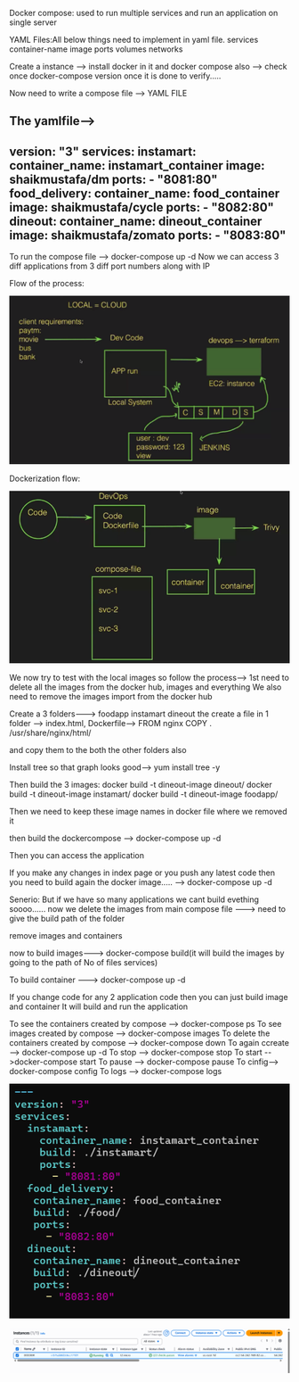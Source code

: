 Docker compose: used to run multiple services and run an application on single server

YAML Files:All below things need to implement in yaml file.
services
container-name
image
ports
volumes
networks



Create a instance --> install docker in it and docker compose also --> check once docker-compose version once it is done to verify.....

Now need to write a compose file --> YAML FILE

The yamlfile-->
---
version: "3"                                                services:
  instamart:
    container_name: instamart_container
    image: shaikmustafa/dm
    ports:
      - "8081:80"
 food_delivery:
   container_name: food_container
   image: shaikmustafa/cycle
   ports:
     - "8082:80"
 dineout:
   container_name: dineout_container
   image: shaikmustafa/zomato
   ports:
     - "8083:80"
---


To run the compose file --> docker-compose up -d
Now we can access 3 diff applications from 3 diff port numbers along with IP


Flow of the process:

![alt text]({CA12244F-B57A-49D3-9446-E18DC831D6B1}.png)

Dockerization flow:

![alt text]({80191480-2B51-4CC0-96C9-428F2F97A81D}.png)


We now try to test with the local images so follow the process-->
1st need to delete all the images from the docker hub, images and everything 
We also need to remove the images import from the docker hub

Create a 3 folders---> foodapp instamart dineout
the create a file in 1 folder --> index.html, Dockerfile--> 
FROM nginx
COPY . /usr/share/nginx/html/

and copy them to the both the other folders also

Install tree so that graph looks good--> yum install tree -y

Then build the 3 images: 
docker build -t dineout-image dineout/
docker build -t dineout-image instamart/
docker build -t dineout-image foodapp/

Then we need to keep these image names in docker file where we removed it 

then build the dockercompose --> docker-compose up -d

Then you can access the application

If you make any changes in index page or you push any latest code then you need to build again the docker image..... --> docker-compose up -d



Senerio:
But if we have so many applications we cant build evething soooo......
now we delete the images from main compose file ---> need to give the build path of the folder

remove images and containers

now to build images---> docker-compose build(it will build the images by going to the path of No of files services)

To build container --->  docker-compose up -d

If you change code for any 2 application code then you can just build image and container It will build and run the application

To see the containers created by compose --> docker-compose ps
To see images created by compose --> docker-compose images
To delete the containers created by compose --> docker-compose down
To again ccreate  --> docker-compose up -d
To stop --> docker-compose stop
To start -->docker-compose start
To pause --> docker-compose pause
To cinfig--> docker-compose config
To logs --> docker-compose logs



![alt text]({52B6BC0D-2CA1-4510-A56E-05393BA10447}.png)


![alt text](image.png)








